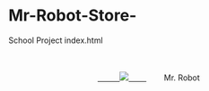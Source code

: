 # Mr-Robot-Store-
School Project
index.html

<!DOCTYPE html>
<html xmlns="http://www.w3.org/1999/xhtml">
  <head>
    <title>Mr Robot!</title>
    <link rel="stylesheet" href="https://cdnjs.cloudflare.com/ajax/libs/font-awesome.css" type="text/css" />
  </head>
  <body>
    <header>
      <div>
        <a class="headerlogo" href="index.html">
          <img src="images/logo.jpg" />
        </a>
        <span id="headername">Mr. Robot</span>
        <input type='search" class="searchbox" placeholder="Search Our Store" />
      </div>
       <nav class="navbar-background">
           <ul>
              <li><a class="navlink active" href="index.html">Home</a></li>
              <li><a class="navlink" href="robots.html">Robots</a></li>
              <li><a class="navlink" href="computers.html>Hardware</a></li>
              <li><a class="navlink" href="contact.html">Contact</a></li>
              <li><a class="navlink" href="about.html">About</a></li>
           </ul>
       </nav>
       </header>
                     
                  
           
